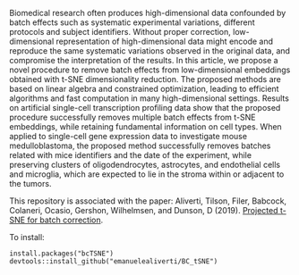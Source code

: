 Biomedical research often produces high-dimensional data confounded by batch effects such as systematic experimental variations, different protocols and subject identifiers. Without proper correction, low-dimensional representation of high-dimensional data might encode and reproduce the same systematic variations observed in the original data, and compromise the interpretation of the results. In this article, we propose a novel procedure to remove batch effects from low-dimensional embeddings obtained with t-SNE dimensionality reduction. The proposed methods are based on linear algebra and constrained optimization, leading to efficient algorithms and fast computation in many high-dimensional settings. Results on artificial single-cell transcription profiling data show that the proposed procedure successfully removes multiple batch effects from t-SNE embeddings, while retaining fundamental information on cell types. When applied to single-cell gene expression data to investigate mouse medulloblastoma, the proposed method successfully removes batches related with mice identifiers and the date of the experiment, while preserving clusters of oligodendrocytes, astrocytes, and endothelial cells and microglia, which are expected to lie in the stroma within or adjacent to the tumors.

This repository is associated with the paper: Aliverti, Tilson, Filer, Babcock, Colaneri, Ocasio, Gershon, Wilhelmsen, and Dunson, D (2019). [Projected t-SNE for batch correction](https://arxiv.org/abs/1911.06708).

To install:
```
install.packages("bcTSNE")
devtools::install_github("emanuelealiverti/BC_tSNE")
```
